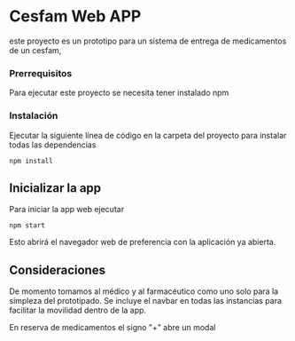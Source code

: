 

# Cesfam Web APP

este proyecto es un prototipo para un sistema de entrega de medicamentos de un cesfam,

### Prerrequisitos

Para ejecutar este proyecto se necesita tener instalado npm


### Instalación

Ejecutar la siguiente línea de código en la carpeta del proyecto para instalar todas las dependencias

```
npm install
```


## Inicializar la app

Para iniciar la app web ejecutar

```
npm start
```
Esto abrirá el navegador web de preferencia con la aplicación ya abierta.

## Consideraciones

De momento tomamos al médico y al farmacéutico como uno solo para la simpleza del prototipado.
Se incluye el navbar en todas las instancias para facilitar la movilidad dentro de la app.

En reserva de medicamentos el signo "+" abre un modal
